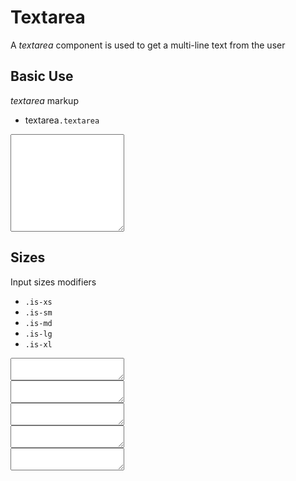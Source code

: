 # Textarea

A _textarea_ component is used to get a multi-line text from the user

## Basic Use

_textarea_ markup

- textarea`.textarea`

<snippeter>
<pre>
<textarea class="textarea" id="exampleTextarea1" name="description-textarea" rows="10"></textarea>
</pre>
</snippeter>

## Sizes

Input sizes modifiers

- `.is-xs`
- `.is-sm`
- `.is-md`
- `.is-lg`
- `.is-xl`

<snippeter>
<pre>
<textarea class="textarea is-xs"></textarea>
<textarea class="textarea is-sm"></textarea>
<textarea class="textarea is-md"></textarea>
<textarea class="textarea is-lg"></textarea>
<textarea class="textarea is-xl"></textarea>
</pre>
</snippeter>
